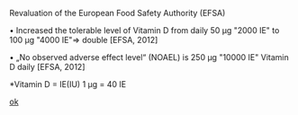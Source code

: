 Revaluation of the European Food Safety Authority (EFSA)

• Increased the tolerable level of Vitamin D from daily 50 µg "2000 IE" to 100 µg "4000 IE"=> double 
[EFSA, 2012]

• „No observed adverse effect level“ (NOAEL) is 250 µg "10000 IE" Vitamin D daily 
[EFSA, 2012]


*Vitamin D	= IE(IU)
    1 μg = 40 IE

<a href="https://github.com/vitaminsafety/Vitamin-D/blob/master/Risk%20assessment%20for%20vitamin%20D.pdf">ok</a>
